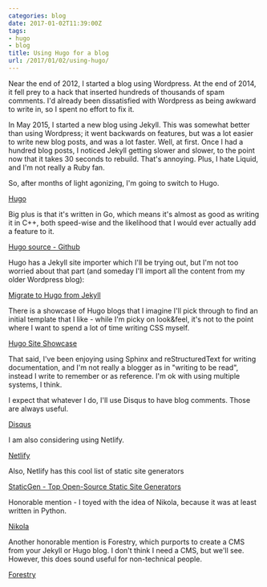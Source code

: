 ```yaml
---
categories: blog
date: 2017-01-02T11:39:00Z
tags:
- hugo
- blog
title: Using Hugo for a blog
url: /2017/01/02/using-hugo/
---
```


Near the end of 2012, I started a blog using Wordpress. At the end of 2014, it fell prey to a
hack that inserted hundreds of thousands of spam comments. I'd already been dissatisfied with
Wordpress as being awkward to write in, so I spent no effort to fix it.

In May 2015, I started a new blog using Jekyll. This was somewhat better than using Wordpress;
it went backwards on features, but was a lot easier to write new blog posts, and was a lot faster.
Well, at first. Once I had a hundred blog posts, I noticed Jekyll getting slower and slower, to the
point now that it takes 30 seconds to rebuild. That's annoying. Plus, I hate Liquid, and I'm not
really a Ruby fan.

So, after months of light agonizing, I'm going to switch to Hugo.

[Hugo](https://gohugo.io/)

Big plus is that it's written in Go, which means it's almost as good as writing it in C++, both
speed-wise and the likelihood that I would ever actually add a feature to it.

[Hugo source - Github](https://github.com/spf13/hugo)

Hugo has a Jekyll site importer which I'll be trying out, but I'm not too worried about that part
(and someday I'll import all the content from my older Wordpress blog):

[Migrate to Hugo from Jekyll](https://gohugo.io/tutorials/migrate-from-jekyll/)

There is a showcase of Hugo blogs that I imagine I'll pick through to find an initial template that
I like - while I'm picky on look&feel, it's not to the point where I want to spend a lot of time
writing CSS myself.

[Hugo Site Showcase](https://gohugo.io/showcase/)

That said, I've been enjoying using Sphinx and reStructuredText for writing documentation, and
I'm not really a blogger as in "writing to be read", instead I write to remember or as reference.
I'm ok with using multiple systems, I think.

I expect that whatever I do, I'll use Disqus to have blog comments. Those are always useful.

[Disqus](https://disqus.com/)

I am also considering using Netlify.

[Netlify](https://www.netlify.com)

Also, Netlify has this cool list of static site generators

[StaticGen - Top Open-Source Static Site Generators](https://www.staticgen.com/)

Honorable mention - I toyed with the idea of Nikola, because it was at least written in Python.

[Nikola](https://getnikola.com/)

Another honorable mention is Forestry, which purports to create a CMS from your Jekyll or Hugo blog.
I don't think I need a CMS, but we'll see. However, this does sound useful for non-technical people.

[Forestry](https://forestry.io/)
